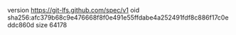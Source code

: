 version https://git-lfs.github.com/spec/v1
oid sha256:afc379b68c9e476668f8f0e491e55ffdabe4a252491fdf8c886f17c0eddc860d
size 64178
